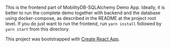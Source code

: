 This is the frontend part of MobilityDB-SQLAlchemy Demo App. Ideally, it is better to run the complete demo together with backend and the database using docker-compose, as described in the README at the project root level. If you do just want to run the frontend, run `yarn install` followed by `yarn start` from this directory.

This project was bootstrapped with [Create React App](https://github.com/facebook/create-react-app).

